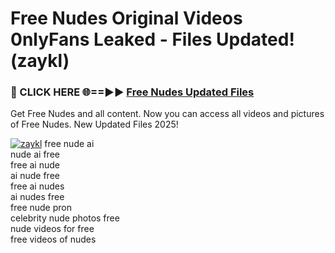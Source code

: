 # Free Nudes Original Videos 0nlyFans Leaked - Files Updated! (zaykl)

<h3>🔴 CLICK HERE 🌐==►► <a href="https://tinyurl.com/yrmya6cz" rel="nofollow">Free Nudes Updated Files</a></h3>

Get Free Nudes and all content. Now you can access all videos and pictures of Free Nudes. New Updated Files 2025!

[![zaykl](https://i.imgur.com/FMdXYCs.gif)](https://tinyurl.com/yrmya6cz)
free nude ai<br>
nude ai free<br>
free ai nude<br>
ai nude free<br>
free ai nudes<br>
ai nudes free<br>
free nude pron<br>
celebrity nude photos free<br>
nude videos for free<br>
free videos of nudes